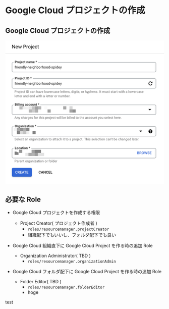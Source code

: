 # Google Cloud プロジェクトの作成


## Google Cloud プロジェクトの作成

![](./_img/01.png)

## 必要な Role

+ Google Cloud プロジェクトを作成する権限
  + Project Creator( プロジェクト作成者 )
    + `roles/resourcemanager.projectCreator`
    + 組織配下でもいいし、フォルダ配下でも良い







+ Google Cloud 組織直下に Google Cloud Project を作る時の追加 Role
  + Organization Administrator( TBD )
    + `roles/resourcemanager.organizationAdmin`
+ Google Cloud フォルダ配下に Google Cloud Project を作る時の追加 Role
  + Folder Editor( TBD )
    + `roles/resourcemanager.folderEditor`
    + hoge



















test
